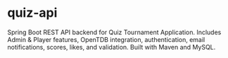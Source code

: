 # quiz-api
Spring Boot REST API backend for Quiz Tournament Application. Includes Admin &amp; Player features, OpenTDB integration, authentication, email notifications, scores, likes, and validation. Built with Maven and MySQL.
